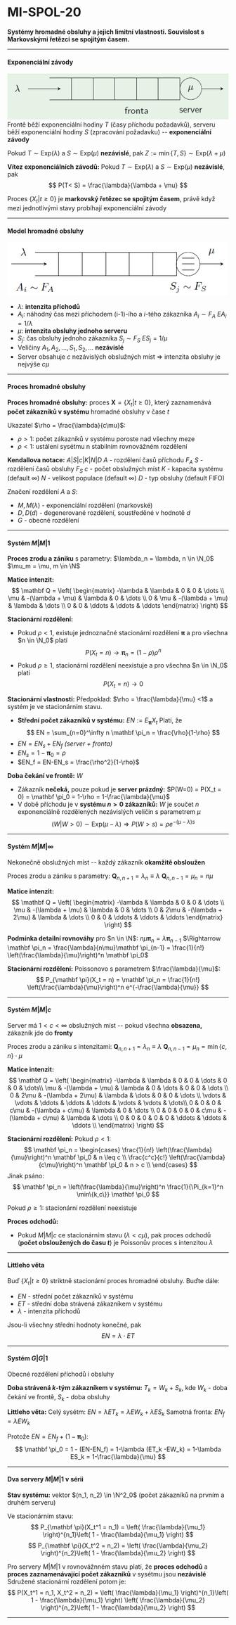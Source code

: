 # MI-SPOL-20
**Systémy hromadné obsluhy a jejich limitní vlastnosti. Souvislost s Markovskými řetězci se spojitým časem.**

---
#### Exponenciální závody 
![](fr.png)
Frontě běží exponenciální hodiny $T$ (časy příchodu požadavků), serveru běží exponenciální hodiny $S$ (zpracování požadavku) -- **exponenciální závody**

Pokud $T \sim \text{Exp}(\lambda)$ a $S \sim \text{Exp}(\mu)$ **nezávislé**, pak $Z := \min\{T,S\} \sim \text{Exp}(\lambda + \mu)$

**Vítez exponenciálních závodů:** Pokud $T \sim \text{Exp}(\lambda)$ a $S \sim \text{Exp}(\mu)$ **nezávislé**, pak
$$
P(T< S) = \frac{\lambda}{\lambda + \mu}
$$

Proces $\{X_t|t \geq 0\}$ je **markovský řetězec se spojitým časem**, právě když mezi jednotlivými stavy probíhají exponenciální závody

---

#### Model hromadné obsluhy
![](hr.png)
* $\lambda$: **intenzita příchodů** 
* $A_i$: náhodný čas mezi příchodem (i-1)-ího a $i$-tého zákazníka 
$A_i \sim F_A$
$EA_i = 1/\lambda$
* $\mu$: **intenzita obsluhy jednoho serveru**
* $S_j$: čas obsluhy jednoho zákazníka
$S_j \sim F_S$
$ES_j = 1/\mu$
* Veličiny $A_1, A_2, ..., S_1, S_2, ...$ **nezávislé**
* Server obsahuje $c$ nezávislých obslužných míst $\Rightarrow$ intenzita obsluhy je nejvýše $c\mu$

---

#### Proces hromadné obsluhy
**Proces hromadné obsluhy:** proces $\mathbf X = \{X_t|t \geq 0\}$, který zaznamenává **počet zákazníků v systému** hromadné obsluhy v čase $t$

Ukazatel $\rho = \frac{\lambda}{c\mu}$:
* $\rho > 1$: počet zákazníků v systému poroste nad všechny meze
* $\rho < 1$: ustálení sysétmu n stabilním rovnovážném rozdělení

**Kendallova notace:** $A|S|c|K|N|D$
$A$ - rozdělení časů příchodu $F_A$
$S$ - rozdělení časů obsluhy $F_S$
$c$ - počet obslužných míst
$K$ - kapacita systému (default $\infty$)
$N$ - velikost populace (default $\infty$)
$D$ - typ obsluhy (default FIFO)

Značení rozdělení $A$ a $S$:
* $M, M(\lambda)$ - exponenciální rozdělení (markovské)
* $D, D(d)$ - degenerované rozdělení, soustředěné v hodnotě $d$
* $G$ - obecné rozdělení

---

#### Systém $M|M|1$
**Proces zrodu a zániku** s parametry:
$\lambda_n = \lambda, n \in \N_0$
$\mu_m = \mu, m \in \N$

**Matice intenzit:**
$$
\mathbf Q = \left( \begin{matrix} 
-\lambda & \lambda & 0 & 0 & \dots \\ 
\mu & -(\lambda + \mu) & \lambda & 0 & \dots \\
0 & \mu & -(\lambda + \mu) & \lambda & \dots \\
0 & 0 & \ddots & \ddots & \ddots
\end{matrix} \right)
$$

**Stacionární rozdělení:**
* Pokud $\rho < 1$, existuje jednoznačné stacionární rozdělení $\mathbf \pi$ a pro všechna $n \in \N_0$ platí
$$
P(X_t = n) \rightarrow \mathbf \pi_n = (1-\rho)\rho^n
$$
* Pokud $\rho \geq 1$, stacionární rozdělení neexistuje a pro všechna $n \in \N_0$ platí
$$
P(X_t = n) \rightarrow 0
$$

**Stacionární vlastnosti:**
Předpoklad: $\rho = \frac{\lambda}{\mu} <1$ a systém je ve stacionárním stavu.
* **Střední počet zákazníků v systému:** $EN := E_{\mathbf \pi} X_t$
Platí, že
$$
EN = \sum_{n=0}^\infty n \mathbf \pi_n = \frac{\rho}{1-\rho}
$$
* $EN = EN_s + EN_f$ *(server + fronta)*
* $EN_s = 1-\mathbf \pi_0 = \rho$
* $EN_f = EN-EN_s = \frac{\rho^2}{1-\rho}$

**Doba čekání ve frontě:** $W$
* Zákazník **nečeká,** pouze pokud je **server prázdný:** 
$P(W=0) = P(X_t = 0) = \mathbf \pi_0 = 1-\rho = 1-\frac{\lambda}{\mu}$
* V době příchodu je v **systému $n > 0$ zákazníků:**
$W$ je součet $n$ exponenciálně rozdělených nezávislých veličin s parametrem $\mu$
$$
(W|W>0) \sim \text{Exp}(\mu-\lambda) \Rightarrow P(W>s) = \rho e^{-(\mu-\lambda)s}
$$

---

#### Systém $M|M|\infty$

Nekonečně obslužných míst -- každý zákazník **okamžitě obsloužen**

Proces zrodu a zániku s parametry:
$\mathbf Q_{n, n+1} = \lambda_n \equiv \lambda$
$\mathbf Q_{n, n-1} = \mu_n = n \mu$

**Matice intenzit:**
$$
\mathbf Q = \left( \begin{matrix} 
-\lambda & \lambda & 0 & 0 & \dots \\ 
\mu & -(\lambda + \mu) & \lambda & 0 & \dots \\
0 & 2\mu & -(\lambda + 2\mu) & \lambda & \dots \\
0 & 0 & \ddots & \ddots & \ddots
\end{matrix} \right)
$$

**Podmínka detailní rovnováhy** pro $n \in \N$: 
$n \mu \mathbf \pi_n = \lambda\mathbf \pi_{n-1}$
$\Rightarrow \mathbf \pi_n = \frac{\lambda}{n\mu}\mathbf \pi_{n-1} = \frac{1}{n!} \left(\frac{\lambda}{\mu}\right)^n \mathbf \pi_0$

**Stacionární rozdělení:** Poissonovo s parametrem $\frac{\lambda}{\mu}$:
$$
P_{\mathbf \pi}(X_t = n) = \mathbf \pi_n = \frac{1}{n!} \left(\frac{\lambda}{\mu}\right)^n e^{-\frac{\lambda}{\mu}}
$$

---

#### Systém $M|M|c$
Server má $1 < c < \infty$ obslužných míst -- pokud všechna **obsazena,** zákazník jde do **fronty**

Proces zrodu a zániku s intenzitami:
$\mathbf Q_{n, n+1} = \lambda_n \equiv \lambda$
$\mathbf Q_{n, n-1} = \mu_n = \min\{c,n\}\cdot \mu$

**Matice intenzit:**
$$
\mathbf Q = \left( \begin{matrix} 
-\lambda & \lambda & 0 & 0 & \dots & 0 & 0 & \dots\\ 
\mu & -(\lambda + \mu) & \lambda & 0 & \dots & 0 & 0 & \dots \\
0 & 2\mu & -(\lambda + 2\mu) & \lambda & \dots & 0 & 0 & \dots \\
\vdots & \vdots & \ddots & \ddots & \ddots & \vdots & \vdots & \dots\\
0 & 0 & 0 & c\mu & -(\lambda + c\mu) & \lambda & 0 & \dots \\
0 & 0 & 0  & 0 & c\mu & -(\lambda + c\mu) & \lambda & \dots \\
0 & 0 & 0 & 0 & 0 & \ddots & \ddots & \ddots \\
\end{matrix} \right)
$$

**Stacionární rozdělení:**
Pokud $\rho < 1$:
$$
\mathbf \pi_n = \begin{cases} 
\frac{1}{n!} \left(\frac{\lambda}{\mu}\right)^n \mathbf \pi_0 & n \leq c \\
\frac{c^c}{c!} \left(\frac{\lambda}{c\mu}\right)^n \mathbf \pi_0 & n > c \\
\end{cases} 
$$
Jinak psáno:
$$
\mathbf \pi_n = \left(\frac{\lambda}{\mu}\right)^n \frac{1}{\Pi_{k=1}^n \min\{k,c\}} \mathbf \pi_0
$$

Pokud $\rho \geq 1$: stacionární rozdělení neexistuje

**Proces odchodů:**
* Pokud $M|M|c$ ce stacionárním stavu ($\lambda < c\mu$), pak proces odchodů (**počet obsloužených do času $t$**) je Poissonův proces s intenzitou $\lambda$

---

#### Littleho věta

Buď $\{X_t|t \geq 0\}$ striktně stacionární proces hromadné obsluhy. Buďte dále:
* $EN$ - střední počet zákazníků v systému
* $ET$ - střední doba strávená zákazníkem v systému
* $\lambda$ - intenzita příchodů

Jsou-li všechny střední hodnoty konečné, pak 
$$
EN = \lambda \cdot ET
$$

---

#### Systém $G|G|1$
Obecné rozdělení příchodů i obsluhy

**Doba strávená $k$-tým zákazníkem v systému:** 
$T_k = W_k + S_k$, 
kde $W_k$ - doba čekání ve frontě, $S_k$ - doba obsluhy

**Littleho věta:**
Celý sysétm: $EN = \lambda ET_k = \lambda EW_k + \lambda ES_k$
Samotná fronta: $EN_f = \lambda EW_k$

Protože $EN = EN_f + (1-\mathbf \pi_0)$:
$$
\mathbf \pi_0 = 1 - (EN-EN_f) = 1-\lambda (ET_k -EW_k) = 1-\lambda ES_k = 1-\frac{\lambda}{\mu}
$$

---

#### Dva servery $M|M|1$ v sérii

**Stav systému:** vektor $(n_1, n_2) \in \N^2_0$ (počet zákazníků na prvním a druhém serveru)

Ve stacionárním stavu:
$$
P_{\mathbf \pi}(X_t^1 = n_1) = \left( \frac{\lambda}{\mu_1} \right)^{n_1}\left( 1 - \frac{\lambda}{\mu_1} \right)
$$
$$
P_{\mathbf \pi}(X_t^2 = n_2) = \left( \frac{\lambda}{\mu_2} \right)^{n_2}\left( 1 - \frac{\lambda}{\mu_2} \right)
$$

Pro servery $M|M|1$ v rovnovážnném stavu platí, že **proces odchodů** a **proces zaznamenávající počet zákazníků** v sysétmu jsou **nezávislé**
Sdružené stacionární rozdělení potom je:
$$
P(X_t^1 = n_1, X_t^2 = n_2) = \left( \frac{\lambda}{\mu_1} \right)^{n_1}\left( 1 - \frac{\lambda}{\mu_1} \right) \left( \frac{\lambda}{\mu_2} \right)^{n_2}\left( 1 - \frac{\lambda}{\mu_2} \right)
$$

---
